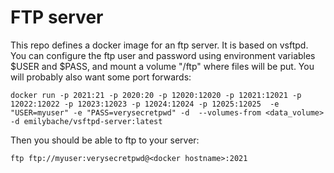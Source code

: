 FTP server
==========

This repo defines a docker image for an ftp server. It is based on vsftpd. You can configure the ftp user and password using environment variables $USER and $PASS, and mount a volume "/ftp" where files will be put. You will probably also want some port forwards:

	docker run -p 2021:21 -p 2020:20 -p 12020:12020 -p 12021:12021 -p 12022:12022 -p 12023:12023 -p 12024:12024 -p 12025:12025  -e "USER=myuser" -e "PASS=verysecretpwd" -d  --volumes-from <data_volume>  -d emilybache/vsftpd-server:latest

Then you should be able to ftp to your server:

	ftp ftp://myuser:verysecretpwd@<docker hostname>:2021